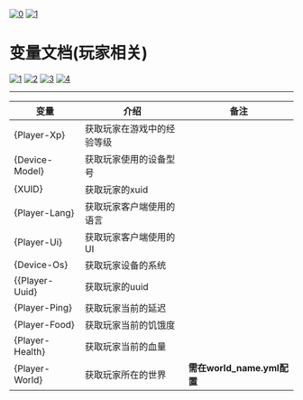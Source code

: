 [![0](https://img.shields.io/badge/%3C%3D-%E8%BF%94%E5%9B%9E-a?style=plastic&color=yellow)](.././README.md) [![1](https://img.shields.io/badge/doc-%E9%85%8D%E7%BD%AE%E6%96%87%E4%BB%B6%E8%AF%B4%E6%98%8E-a?style=plastic&color=blue)](./config-info.md)
# **变量文档(玩家相关)**
[![1](https://img.shields.io/badge/%E5%8F%98%E9%87%8F-%E6%96%87%E5%AD%97%E7%9B%B8%E5%85%B3-a?style=plastic&color=blue)](./text-variables.md)
[![2](https://img.shields.io/badge/%E5%8F%98%E9%87%8F-%E7%8E%A9%E5%AE%B6%E7%9B%B8%E5%85%B3-a?style=plastic)](./player-variables.md)
[![3](https://img.shields.io/badge/%E5%8F%98%E9%87%8F-%E6%9C%8D%E5%8A%A1%E5%99%A8%E7%9B%B8%E5%85%B3-a?style=plastic&color=blue)](./server-variables.md)
[![4](https://img.shields.io/badge/%E5%8F%98%E9%87%8F-%E6%94%AF%E6%8C%81%E7%9A%84%E6%8F%92%E4%BB%B6-a?style=plastic&color=blue)](./SupportPluginsVariables.md)

---
|变量|介绍|备注|
|-|-|-|
|{Player-Xp}|获取玩家在游戏中的经验等级||
|{Device-Model}|获取玩家使用的设备型号||
|{XUID}|获取玩家的xuid||
|{Player-Lang}|获取玩家客户端使用的语言||
|{Player-Ui}|获取玩家客户端使用的UI||
|{Device-Os}|获取玩家设备的系统||
|{{Player-Uuid}|获取玩家的uuid||
|{Player-Ping}|获取玩家当前的延迟||
|{Player-Food}|获取玩家当前的饥饿度||
|{Player-Health}|获取玩家当前的血量||
|{Player-World}|获取玩家所在的世界|**需在world_name.yml配置**|